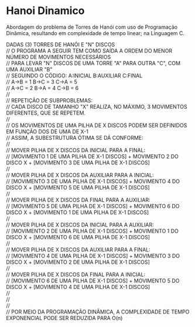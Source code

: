 # Hanoi Dinamico  
  
Abordagem do problema de Torres de Hanói com uso de Programação Dinâmica,
resultando em complexidade de tempo linear; na Linguagem C.


DADAS (3) TORRES DE HANÓI E "N" DISCOS  
// O PROGRAMA A SEGUIR TEM COMO SAÍDA A ORDEM DO MENOR NÚMERO DE MOVIMENTOS NECESSÁRIOS  
// PARA LEVAR "N" DISCOS DE UMA TORRE "A" PARA OUTRA "C", COM UMA AUXILIAR "B"  
// SEGUINDO O CÓDIGO:    A:INICIAL      B:AUXILIAR      C:FINAL  
//                       A->B = 1       B->C = 3        C->A = 5  
//                       A->C = 2       B->A = 4        C->B = 6  
//  
// REPETIÇÃO DE SUBPROBLEMAS:  
// CADA DISCO DE TAMANHO "X" REALIZA, NO MÁXIMO, 3 MOVIMENTOS DIFERENTES, QUE SE REPETEM.  
//  
// OS MOVIMENTOS DE UMA PILHA DE X DISCOS PODEM SER DEFINIDOS EM FUNÇÃO DOS DE UMA DE X-1  
// ASSIM, A SUBESTRUTURA ÓTIMA SE DÁ CONFORME:  
//    
// MOVER PILHA DE X DISCOS DA INICIAL PARA A FINAL:  
// [MOVIMENTO 1 DE UMA PILHA DE X-1 DISCOS] + MOVIMENTO 2 DO DISCO X + [MOVIMENTO 3 DE UMA PILHA DE X-1 DISCOS]  
//  
// MOVER PILHA DE X DISCOS DA AUXILIAR PARA A INICIAL:  
// [MOVIMENTO 3 DE UMA PILHA DE X-1 DISCOS] + MOVIMENTO 4 DO DISCO X + [MOVIMENTO 5 DE UMA PILHA DE X-1 DISCOS]  
//  
// MOVER PILHA DE X DISCOS DA FINAL PARA A AUXILIAR:  
// [MOVIMENTO 5 DE UMA PILHA DE X-1 DISCOS] + MOVIMENTO 6 DO DISCO X + [MOVIMENTO 1 DE UMA PILHA DE X-1 DISCOS]  
//  
// MOVER PILHA DE X DISCOS DA INICIAL PARA A AUXILIAR:  
// [MOVIMENTO 2 DE UMA PILHA DE X-1 DISCOS] + MOVIMENTO 1 DO DISCO X + [MOVIMENTO 6 DE UMA PILHA DE X-1 DISCOS]  
//  
// MOVER PILHA DE X DISCOS DA AUXILIAR PARA A FINAL:  
// [MOVIMENTO 4 DE UMA PILHA DE X-1 DISCOS] + MOVIMENTO 3 DO DISCO X + [MOVIMENTO 2 DE UMA PILHA DE X-1 DISCOS]  
//  
// MOVER PILHA DE X DISCOS DA FINAL PARA A INICIAL:  
// [MOVIMENTO 6 DE UMA PILHA DE X-1 DISCOS] + MOVIMENTO 5 DO DISCO X + [MOVIMENTO 4 DE UMA PILHA DE X-1 DISCOS]  
//    
//  
//  
//    POR MEIO DA PROGRAMAÇÃO DINÂMICA, A COMPLEXIDADE DE TEMPO EXPONENCIAL PODE SER REDUZIDA PARA O(n)  
